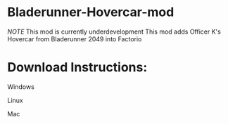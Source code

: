 # Bladerunner-Hovercar-mod
*NOTE* This mod is currently underdevelopment
This mod adds Officer K's Hovercar from Bladerunner 2049 into Factorio

# Download Instructions: 

Windows

Linux

Mac
